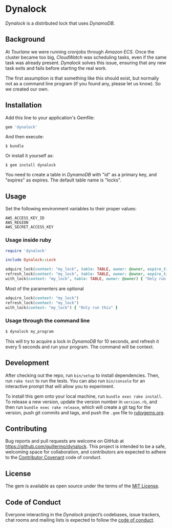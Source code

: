 # Dynalock

*Dynalock* is a distributed lock that uses *DynamoDB*.

## Background

At *Tourlane* we were running cronjobs through *Amazon ECS*. Once the cluster became
too big, *CloudWatch* was scheduling tasks, even if the same task was already
present. *Dynalock* solves this issue, ensuring that any new task exits and fails
before starting the real work.

The first assumption is that something like this should exist, but normally
not as a command line program (if you found any, please let us know). So we
created our own.

## Installation

Add this line to your application's Gemfile:

```ruby
gem 'dynalock'
```

And then execute:

    $ bundle

Or install it yourself as:

    $ gem install dynalock

You need to create a table in *DynamoDB* with "id" as a primary key, and "expires" as expires.
The default table name is "locks".

## Usage

Set the following environment variables to their proper values:

    AWS_ACCESS_KEY_ID
    AWS_REGION
    AWS_SECRET_ACCESS_KEY

### Usage inside ruby

```ruby
require 'dynalock'

include Dynalock::Lock

adquire_lock(context: "my_lock", table: TABLE, owner: @owner, expire_time: 10)
refresh_lock(context: "my_lock", table: TABLE, owner: @owner, expire_time: 10)
with_lock(context: "my_lock", table: TABLE, owner: @owner) { "Only run this" }
```

Most of the paramenters are optional

```ruby
adquire_lock(context: "my_lock")
refresh_lock(context: "my_lock")
with_lock(context: "my_lock") { "Only run this" }
```

### Usage through the command line

```sh
$ dynalock my_program
```

This will try to acquire a lock in *DynamoDB* for 10 seconds, and refresh it every 5 seconds and run your program. The command will be context.

## Development

After checking out the repo, run `bin/setup` to install dependencies. Then, run
`rake test` to run the tests. You can also run `bin/console` for an interactive
prompt that will allow you to experiment.

To install this gem onto your local machine, run `bundle exec rake install`. To
release a new version, update the version number in `version.rb`, and then run
`bundle exec rake release`, which will create a git tag for the version, push
git commits and tags, and push the `.gem` file to
[rubygems.org](https://rubygems.org).

## Contributing

Bug reports and pull requests are welcome on GitHub at
https://github.com/guillermo/dynalock. This project is intended to be a safe,
welcoming space for collaboration, and contributors are expected to adhere to
the [Contributor Covenant](http://contributor-covenant.org) code of conduct.

## License

The gem is available as open source under the terms of the [MIT
License](https://opensource.org/licenses/MIT).

## Code of Conduct

Everyone interacting in the *Dynalock* project’s codebases, issue trackers, chat
rooms and mailing lists is expected to follow the [code of
conduct](https://github.com/guillermo//blob/master/CODE_OF_CONDUCT.md).

